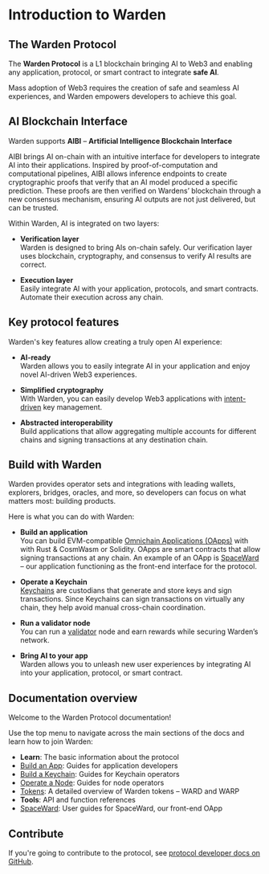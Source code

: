 ﻿---
sidebar_position: 1
id: home-doc
slug: /
---

# Introduction to Warden

## The Warden Protocol

The **Warden Protocol** is a L1 blockchain bringing AI to Web3 and enabling any application, protocol, or smart contract to integrate **safe AI**.

Mass adoption of Web3 requires the creation of safe and seamless AI experiences, and Warden empowers developers to achieve this goal.

## AI Blockchain Interface

Warden supports **AIBI** – **Artificial Intelligence Blockchain Interface**

AIBI brings AI on-chain with an intuitive interface for developers to integrate AI into their applications. Inspired by proof-of-computation and computational pipelines, AIBI allows inference endpoints to create cryptographic proofs that verify that an AI model produced a specific prediction. These proofs are then verified on Wardens’ blockchain through a new consensus mechanism, ensuring AI outputs are not just delivered, but can be trusted.

Within Warden, AI is integrated on two layers:

- **Verification layer**  
Warden is designed to bring AIs on-chain safely. Our verification layer uses blockchain, cryptography, and consensus to verify AI results are correct.

- **Execution layer**  
Easily integrate AI with your application, protocols, and smart contracts. Automate their execution across any chain.

## Key protocol features

Warden's key features allow creating a truly open AI experience:

- **AI-ready**  
Warden allows you to easily integrate AI in your application and enjoy novel AI-driven Web3 experiences.

- **Simplified cryptography**  
With Warden, you can easily develop Web3 applications with [intent-driven](/learn/glossary#intent) key management.

- **Abstracted interoperability**  
Build applications that allow aggregating multiple accounts for different chains and signing transactions at any destination chain.

## Build with Warden

Warden provides operator sets and integrations with leading wallets, explorers, bridges, oracles, and more, so developers can focus on what matters most: building products.

Here is what you can do with Warden:

- **Build an application**  
You can build EVM-compatible [Omnichain Applications (OApps)](/learn/glossary#omnichain-application) with with Rust & CosmWasm or Solidity. OApps are smart contracts that allow signing transactions at any chain. An example of an OApp is [SpaceWard](/learn/glossary#spaceward) – our application functioning as the front-end interface for the protocol.

- **Operate a Keychain**  
[Keychains](/learn/glossary#keychain) are custodians that generate and store keys and sign transactions. Since Keychains can sign transactions on virtually any chain, they help avoid manual cross-chain coordination.

- **Run a validator node**  
You can run a [validator](/learn/glossary#validator) node and earn rewards while securing Warden’s network.

- **Bring AI to your app**  
Warden allows you to unleash new user experiences by integrating AI into your application, protocol, or smart contract.

## Documentation overview

Welcome to the Warden Protocol documentation!

Use the top menu to navigate across the main sections of the docs and learn how to join Warden:

- **Learn**: The basic information about the protocol
- [Build an App](/build-an-app/introduction): Guides for application developers
- [Build a Keychain](/build-a-keychain/introduction): Guides for Keychain operators
- [Operate a Node](/operate-a-node/introduction): Guides for node operators
- [Tokens](/tokens/introduction): A detailed overview of Warden tokens – WARD and WARP
- **Tools**: API and function references
- [SpaceWard](https://help.wardenprotocol.org): User guides for SpaceWard, our front-end OApp

## Contribute

If you're going to contribute to the protocol, see [protocol developer docs on GitHub](https://github.com/warden-protocol/wardenprotocol/tree/main/protocol-developer-docs).